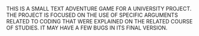THIS IS A SMALL TEXT ADVENTURE GAME FOR A UNIVERSITY PROJECT. THE PROJECT IS FOCUSED ON THE USE OF SPECIFIC ARGUMENTS RELATED TO CODING THAT WERE EXPLAINED ON THE RELATED COURSE OF STUDIES. IT MAY HAVE A FEW BUGS IN ITS FINAL VERSION.
